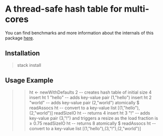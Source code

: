 # A thread-safe hash table for multi-cores

You can find benchmarks and more information about the internals of this package [here](https://lowerbound.io/blog/2019-10-24_concurrent_hash_table_performance.html).

## Installation

> stack install

## Usage Example

>> ht <- newWithDefaults 2     -- creates hash table of initial size 4
>> insert ht 1 "hello"         -- adds key-value pair (1,"hello")
>> insert ht 2 "world"         -- adds key-value pair (2,"world")
>> atomically $ readAssocs ht  -- convert to a key-value list
> [(1,"hello"),(2,"world")]
>> readSizeIO ht               -- returns 4
>> insert ht 3 "!"             -- adds key-value pair (3,"!") and triggers a resize as the load fraction is ≥ 0.75
>> readSizeIO ht               -- returns 8
>> atomically $ readAssocs ht  -- convert to a key-value list
> [(1,"hello"),(3,"!"),(2,"world")]
